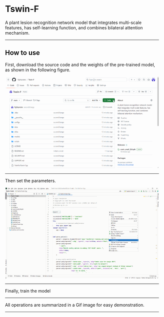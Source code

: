 # Tswin-F
A plant lesion recognition network model that integrates multi-scale features, has self-learning function, and combines bilateral attention mechanism.

---

How to use
------
First, download the source code and the weights of the pre-trained model, as shown in the following figure.

![image](https://github.com/fightpotato/Tswin-F/blob/main/figure/Download.gif)

----
Then set the parameters.

![image](https://github.com/fightpotato/Tswin-F/blob/main/figure/Param.gif)

----

Finally, train the model

----
All operations are summarized in a Gif image for easy demonstration.

----



